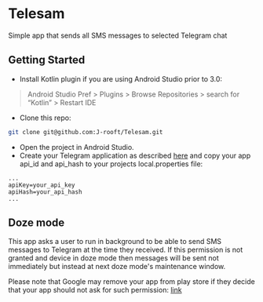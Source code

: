 # Telesam
Simple app that sends all SMS messages to selected Telegram chat

## Getting Started

- Install Kotlin plugin if you are using Android Studio prior to 3.0:
> Android Studio Pref > Plugins > Browse Repositories > search for “Kotlin” > Restart IDE

- Clone this repo:

```sh
git clone git@github.com:J-rooft/Telesam.git
```

- Open the project in Android Studio.
- Create your Telegram application as described [here](https://core.telegram.org/api/obtaining_api_id) and copy your app api_id and api_hash to your projects local.properties file:
```
...
apiKey=your_api_key
apiHash=your_api_hash
...
```

## Doze mode

This app asks a user to run in background to be able to send SMS messages to Telegram at the time they received. If this permission is not granted and device in doze mode then messages will be sent not immediately but instead at next doze mode's maintenance window.

Please note that Google may remove your app from play store if they decide that your app should not ask for such permission: [link](https://developer.android.com/training/monitoring-device-state/doze-standby.html#whitelisting-cases)